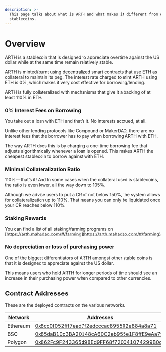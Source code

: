 ```yaml
---
description: >-
  This page talks about what is ARTH and what makes it different from other
  stablecoins.
---
```


# Overview

ARTH is a stablecoin that is designed to appreciate overtime against the US dollar while at the same time remain relatively stable.

ARTH is minted/burnt using decentralized smart contracts that use ETH as collateral to maintain its peg. The interest rate charged to mint ARTH using ETH is 0%, which makes it very cost effective for borrowing/lending.

ARTH is fully collateralized with mechanisms that give it a backing of at least 110% in ETH.

### 0% Interest Fees on Borrowing

You take out a loan with ETH and that’s it. No interests accrued, at all.&#x20;

Unlike other lending protocols like Compound or MakerDAO, there are no interest fees that the borrower has to pay when borrowing ARTH with ETH.&#x20;

The way ARTH does this is by charging a one-time borrowing fee that adjusts algorithmically whenever a loan is opened. This makes ARTH the cheapest stablecoin to borrow against with ETH.

### **Minimal Collateralization Ratio**

110% — that’s it! And In some cases when the collateral used is stablecoins, the ratio is even lower, all the way down to 105%.

Although we advise users to put a CR of not below 150%, the system allows for collateralization up to 110%. That means you can only be liquidated once your CR reaches below 110%.

### **Staking Rewards**

You can find a list of all staking/farming programs on [https://arth.mahadao.com/#/farming](https://arth.mahadao.com/#/farming)

### No depreciation or loss of purchasing power

One of the biggest differentiators of ARTH amongst other stable coins is that it is designed to appreciate against the US dollar.&#x20;

This means users who hold ARTH for longer periods of time should see an increase in their purchasing power when compared to other currencies.

## Contract Addresses

These are the deployed contracts on the various networks.

| Network  | Addresses                                                                                                                |
| -------- | ------------------------------------------------------------------------------------------------------------------------ |
| Ethereum | [0x8cc0f052fff7ead7f2edcccac895502e884a8a71](https://etherscan.io/address/0x8cc0f052fff7ead7f2edcccac895502e884a8a71)    |
| BSC      | ​[0x85daB10c3BA20148cA60C2eb955e1F8ffE9eAa79](https://bscscan.com/token/0x85daB10c3BA20148cA60C2eb955e1F8ffE9eAa79)      |
| Polygon  | ​[0x862Fc9F243365d98Ed9FF68f720041074299B0dC](https://polygonscan.com/token/0x862Fc9F243365d98Ed9FF68f720041074299B0dC)  |
